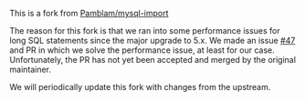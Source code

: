 This is a fork from [Pamblam/mysql-import](https://github.com/Pamblam/mysql-import)

The reason for this fork is that we ran into some performance issues for long SQL statements since the major upgrade to 5.x.
We made an issue [#47](https://github.com/Pamblam/mysql-import/issues/47) and PR in which we solve the performance issue, at least for our case.
Unfortunately, the PR has not yet been accepted and merged by the original maintainer. 

We will periodically update this fork with changes from the upstream.
